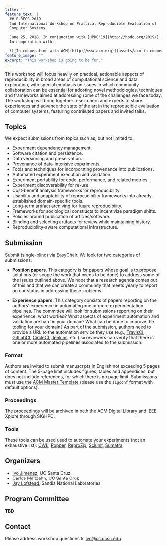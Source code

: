 ```yaml
---
title: ''
feature_text: |
  ## P-RECS 2019
  2nd International Workshop on Practical Reproducible Evaluation of 
  Computer Systems.

  June 25, 2018. In conjunction with [HPDC'19](http://hpdc.org/2019/). 
  In cooperation with:

  ![[In cooperation with ACM](http://www.acm.org)](assets/acm-in-cooperation.png)      ![[In cooperation with SIGHPC](http://www.sighpc.org)](assets/sighpc.png)
feature_image: ""
excerpt: "This workshop is going to be fun."
---
```


This workshop will focus heavily on practical, actionable aspects of 
reproducibility in broad areas of computational science and data 
exploration, with special emphasis on issues in which community 
collaboration can be essential for adopting novel methodologies, 
techniques and frameworks aimed at addressing some of the challenges 
we face today. The workshop will bring together researchers and 
experts to share experiences and advance the state of the art in the 
reproducible evaluation of computer systems, featuring contributed 
papers and invited talks.

## Topics

We expect submissions from topics such as, but not limited to:

  * Experiment dependency management.
  * Software citation and persistence.
  * Data versioning and preservation.
  * Provenance of data-intensive experiments.
  * Tools and techniques for incorporating provenance into publications.
  * Automated experiment execution and validation.
  * Experiment portability for code, performance, and related metrics.
  * Experiment discoverability for re-use.
  * Cost-benefit analysis frameworks for reproducibility.
  * Usability and adaptability of reproducibility frameworks into already-established domain-specific tools.
  * Long-term artifact archiving for future reproducibility.
  * Frameworks for sociological constructs to incentivize paradigm shifts.
  * Policies around publication of articles/software.
  * Blinding and selecting artifacts for review while maintaining history.
  * Reproducibility-aware computational infrastructure.

## Submission

Submit (single-blind) via 
[EasyChair](https://easychair.org/conferences/?conf=precs18). We look 
for two categories of submissions:

  * **Position papers**. This category is for papers whose goal is to 
    propose solutions (or scope the work that needs to be done) to 
    address some of the issues outlined above. We hope that a research 
    agenda comes out of this and that we can create a community that 
    meets yearly to report on our status in addressing these problems.

  * **Experience papers**. This category consists of papers reporting 
    on the authors' experience in automating one or more 
    experimentation pipelines. The committee will look for submissions 
    reporting on their experience: what worked? What aspects of 
    experiment automation and validation are hard in your domain? What 
    can be done to improve the tooling for your domain? As part of the 
    submission, authors need to provide a URL to the automation 
    service they use (e.g., [TravisCI](https://travis-ci.org), 
    [GitLabCI](https://about.gitlab.com/gitlab-ci/), 
    [CircleCI](https://circleci.com), 
    [Jenkins](https://jenkins-ci.org), etc.) so reviewers can verify 
    that there is one or more automated pipelines associated to the 
    submission.

### Format

Authors are invited to submit manuscripts in English not exceeding 5 
pages of content. The 5-page limit includes figures, tables and 
appendices, but does not include references, for which there is no 
page limit. Submissions must use the [ACM Master 
Template](https://www.acm.org/publications/proceedings-template) 
(please use the `sigconf` format with default options).

### Proceedings

The proceedings will be archived in both the ACM Digital Library and 
IEEE Xplore through SIGHPC.

### Tools

These tools can be used used to automate your experiments (not an 
exhaustive list): [CWL](http://commonwl.org), 
[Popper](https://github.com/systemslab/popper), 
[ReproZip](http://reprozip.org), [Sciunit](http://sciunit.run), 
[Sumatra](https://github.com/open-research/sumatra).

<!--
## Accepted Papers

* Abdulqawi Saif, Alexandre Merlin, Lucas Nussbaum, and Ye-Qiong Song. 
  _MonEx: An Integrated Experiment Monitoring Framework Standing on 
  Off-The-Shelf Components_.

* Quan Pham, Tanu Malik, Dai Hai Ton That, and Andrew Youngdahl. 
  _Improving Reproducibility of Distributed Computational 
  Experiments_.

* Victoria Stodden, Matthew S. Krafczyk, and Adhithya Bhaskar. 
  _Enabling the Verification of Computational Results: An Empirical 
  Evaluation of Computational Reproducibility_.

* Michael A. Sevilla and Carlos Maltzahn. _Popper Pitfalls: 
  Experiences Following a Reproducibility Convention_.

* David Wilkinson, Luís Oliveira, Daniel Mossé, and Bruce Childers. 
  _Software Provenance: Track the Reality Not the Virtual Machine_. 

* Luís Oliveira, David Wilkinson, Daniel Mossé, and Bruce Childers. 
  _Supporting Long-term Reproducible Software Execution_.

## Program

### Schedule

| |
|-|
| `07:30-08:45` - Breakfast |
| `08:45-09:00` - Welcome |
| `09:00-10:00` - Keynote (Dr. Fatma Deniz) |
| `10:00-10:30` - Coffee break |
| `10:30-10:45` - Lightning talks |
| `10:45-12:00` - Paper Presentations 1 |
| `12:00-13:00` - Lunch (hosted by HPDC) |
| `13:00-14:30` - Paper Presentations 2 |
| `14:30-15:00` - Coffee break |
| `15:00-16:00` - Panel (Moderator: Victoria Stodden) |
| `16:00-17:00` - Poster session |

### Paper Session 1 (chair: Jay Lofstead)

 1. Abdulqawi Saif, Alexandre Merlin, Lucas Nussbaum, and Ye-Qiong 
    Song. An Integrated Experiment Monitoring Framework Standing on 
    Off-The-Shelf Components.
 2. Luís Oliveira, David Wilkinson, Daniel Mossé, and Bruce Childers. 
    Supporting Long-term Reproducible Software Execution.
 3. Quan Pham, Tanu Malik, Dai Hai Ton That, and Andrew Youngdahl. 
    Improving Reproducibility of Distributed Computational 
    Experiments.

### Paper Session 2 (chair: Carlos Maltzahn)

 1. Jay Jay Billings. Applying Distributed Ledgers to Manage Workflow 
    Provenance.
 2. David Wilkinson, Luís Oliveira, Daniel Mossé, and Bruce Childers. 
    Software Provenance: Track the Reality Not the Virtual Machine.
 3. Victoria Stodden, Matthew S. Krafczyk, and Adhithya Bhaskar. 
    Enabling the Verification of Computational Results: An Empirical 
    Evaluation of Computational Reproducibility.
 4. Michael A. Sevilla and Carlos Maltzahn. Popper Pitfalls: 
    Experiences Following a Reproducibility Convention.

### Keynote Address

{% include figure.html image="assets/fatma.png" position="left" %}

<small>
**Abstract**: Establishing generalizable findings from systematic 
empirical observations is at the core of the modern scientific method. 
Reproducible research practices can help scientists arrive at results 
that flourish new theories and technological advances. Importantly, it 
enables the scientific community to corroborate published results and 
theories. In my talk, I will start by introducing reproducibility and 
what it means to aim reproducible research practices. I will then 
present technical tools and data science practices that can 
incorporate reproducible research in a scientist’s everyday workflow. 
I will discuss how we can use these tools and practices to conduct 
large-scale data exploration and computational science by introducing 
case studies from data-intensive sciences. I will finish my talk by 
providing my account of reproducible research, where I will present a 
web-based replication engine 
(<https://boldpredictions.gallantlab.org>) that uses data derived from 
naturalistic neuroimaging experiments to simulate a variety of 
language experiments.
</small>
<small>
**Bio**: [Dr. Fatma 
Deniz](https://bids.berkeley.edu/people/fatma-imamoglu) is a 
Moore-Sloan Data Science Fellow in [Berkeley Institute for Data 
Science](http://bids.berkeley.edu/), a Postdoctoral-Fellow in [Dr. 
Jack Gallant’s laboratory](http://gallantlab.org/) ([Helen Wills 
Neuroscience Institute](http://neuroscience.berkeley.edu/)) at the 
University of California, Berkeley and a visiting scientist at the 
Technical University Berlin. She is interested in how sensory 
information is encoded in the brain and uses machine-learning 
approaches to fit computational models to large-scale brain data. Her 
current work focuses on cross-modal language representation in the 
human brain. She did her PhD in [Dr. John-Dylan Haynes’s 
laboratory](https://sites.google.com/site/hayneslab/home) at Bernstein 
Center for Computational Neuroscience and Technical University Berlin, 
where she studied functional connectivity changes during conscious 
perception in humans. She got a bachelor’s and master’s degrees in 
Computer Science from the Technical University Munich. During her 
master’s work, Dr. Deniz worked with [Dr. Christof 
Koch](http://www.klab.caltech.edu/koch) at Caltech, where she studied 
visual saliency and automated text detection. As an advocate of 
reproducible research practices, she is the editor of the book titled 
“The Practice of Reproducible Research”. In addition, she works on 
improving Internet security applications using knowledge gained from 
cognitive neuroscience and Mooney images 
([mooneyauth.org](http://mooneyauth.org/)). Her work is at the 
intersection between computer science, human cognition, and 
neuroscience. She is a passionate coder, baker and loves playing the 
cello.
</small>

## Registration

To register for the workshop, go to the [HPDC registration 
page](http://www.hpdc.org/2018/registration/).

## Important Dates

  * Submissions due: ~~April 2~~ April 9, 2018 (AoE)
  * Acceptance notification: April 30, 2018
  * Camera-ready paper submission: May 8, 2018
  * Workshop: June 11, 2018
-->

## Organizers

  * [Ivo Jimenez](http://ivotron.me), UC Santa Cruz
  * [Carlos Maltzahn](https://users.soe.ucsc.edu/~carlosm/), UC Santa 
    Cruz
  * [Jay Lofstead](http://www.lofstead.org), Sandia National 
    Laboratories

## Program Committee

**TBD**

## Contact

Please address workshop questions to <ivo@cs.ucsc.edu>.
